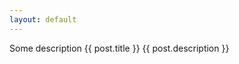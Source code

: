 ```yaml
---
layout: default
---
```

<div>
  Some description
  {{ post.title }}
  {{ post.description }}
</div>
